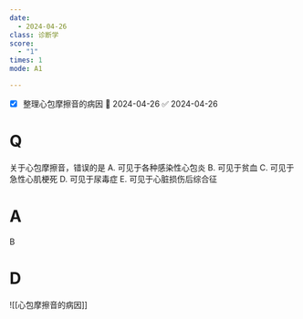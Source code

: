 ```yaml
---
date:
  - 2024-04-26
class: 诊断学
score:
  - "1"
times: 1
mode: A1

--- 
```

- [x] 整理心包摩擦音的病因 📅 2024-04-26 ✅ 2024-04-26

# Q
关于心包摩擦音，错误的是
A. 可见于各种感染性心包炎 
B. 可见于贫血
C. 可见于急性心肌梗死 
D. 可见于尿毒症
E. 可见于心脏损伤后综合征

# A

B



# D
![[心包摩擦音的病因]]